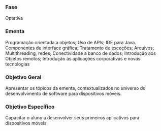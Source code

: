 ### Fase
Optativa

### Ementa
Programação orientada a objetos; Uso de APIs; IDE para Java. Componentes de interface gráfica; Tratamento de exceções;
Arquivos; Multithreading; redes; Conectividade a banco de dados; Introdução aos Objetos remotos; Introdução às aplicações
corporativas e novas tecnologias

### Objetivo Geral
Apresentar os tópicos da ementa, contextualizados no universo do desenvolvimento de software para dispositivos móveis.

### Objetivo Específico
Capacitar o aluno a desenvolver seus primeiros aplicativos para dispositivos móveis